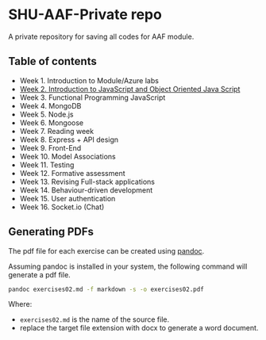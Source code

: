 # SHU-AAF-Private repo

A private repository for saving all codes for AAF module.

## Table of contents

- Week 1. Introduction to Module/Azure labs
- [Week 2. Introduction to JavaScript and Object Oriented Java Script](./week02-Intro-JS-OO/exercises02.md)
- Week 3. Functional Programming JavaScript
- Week 4. MongoDB
- Week 5. Node.js
- Week 6. Mongoose
- Week 7. Reading week
- Week 8. Express + API design
- Week 9. Front-End
- Week 10. Model Associations
- Week 11. Testing
- Week 12. Formative assessment
- Week 13. Revising Full-stack applications
- Week 14. Behaviour-driven development
- Week 15. User authentication
- Week 16. Socket.io (Chat)

## Generating PDFs

The pdf file for each exercise can be created using [pandoc](https://pandoc.org/).

Assuming pandoc is installed in your system, the following command will generate a pdf file.

```bash
pandoc exercises02.md -f markdown -s -o exercises02.pdf
```

Where:

- `exercises02.md` is the name of the source file.
- replace the target file extension with docx to generate a word document.